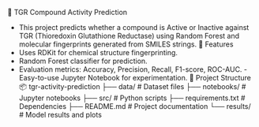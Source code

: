 🧪 TGR Compound Activity Prediction
- This project predicts whether a compound is Active or Inactive against TGR (Thioredoxin Glutathione Reductase) using Random Forest and molecular fingerprints generated from SMILES strings.
📌 Features
- Uses RDKit for chemical structure fingerprinting.
- Random Forest classifier for prediction.
- Evaluation metrics: Accuracy, Precision, Recall, F1-score, ROC-AUC.
-Easy-to-use Jupyter Notebook for experimentation.
📂 Project Structure
📦 tgr-activity-prediction
├── data/                # Dataset files
├── notebooks/           # Jupyter notebooks
├── src/                 # Python scripts
├── requirements.txt     # Dependencies
├── README.md            # Project documentation
└── results/             # Model results and plots
